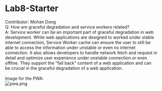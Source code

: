 # Lab8-Starter

Contributor: Mohan Dong \
Q: How are graceful degradation and service workers related?\
A: Service worker can be an important part of graceful degradation in web development. While web applications are designed to worked under stable internet connection, Service Worker cache can ensure the user to still be able to access the information under unstable or even no internet connection. It also allows developers to handle network fetch and request in detail and optimize user experience under unstable connection or even offline. They support the "fall back" content of a web application and can be crucial in the graceful degradation of a web application.\
\
Image for the PWA:\
![pwa.png](./images/pwa.png)